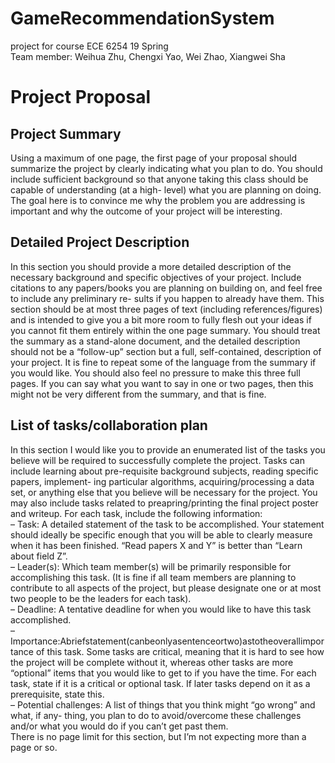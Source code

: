 # GameRecommendationSystem
project for course ECE 6254 19 Spring  
Team member: Weihua Zhu, Chengxi Yao, Wei Zhao, Xiangwei Sha

# Project Proposal
## Project Summary
Using a maximum of one page, the first page of your proposal should summarize the project by clearly indicating what you plan to do. You should include sufficient background so that anyone taking this class should be capable of understanding (at a high- level) what you are planning on doing. The goal here is to convince me why the problem you are addressing is important and why the outcome of your project will be interesting.  



## Detailed Project Description
In this section you should provide a more detailed description of the necessary background and specific objectives of your project. Include citations to any papers/books you are planning on building on, and feel free to include any preliminary re- sults if you happen to already have them. This section should be at most three pages of text (including references/figures) and is intended to give you a bit more room to fully flesh out your ideas if you cannot fit them entirely within the one page summary. You should treat the summary as a stand-alone document, and the detailed description should not be a “follow-up” section but a full, self-contained, description of your project. It is fine to repeat some of the language from the summary if you would like. You should also feel no pressure to make this three full pages. If you can say what you want to say in one or two pages, then this might not be very different from the summary, and that is fine.  


## List of tasks/collaboration plan
In this section I would like you to provide an enumerated list of the tasks you believe will be required to successfully complete the project. Tasks can include learning about pre-requisite background subjects, reading specific papers, implement- ing particular algorithms, acquiring/processing a data set, or anything else that you believe will be necessary for the project. You may also include tasks related to preapring/printing the final project poster and writeup. For each task, include the following information:  
– Task: A detailed statement of the task to be accomplished. Your statement should ideally be specific enough that you will be able to clearly measure when it has been finished. “Read papers X and Y” is better than “Learn about field Z”.  
– Leader(s): Which team member(s) will be primarily responsible for accomplishing this task. (It is fine if all team members are planning to contribute to all aspects of the project, but please designate one or at most two people to be the leaders for each task).  
– Deadline: A tentative deadline for when you would like to have this task accomplished.   
– Importance:Abriefstatement(canbeonlyasentenceortwo)astotheoverallimportance of this task. Some tasks are critical, meaning that it is hard to see how the project will be complete without it, whereas other tasks are more “optional” items that you would like to get to if you have the time. For each task, state if it is a critical or optional task. If later tasks depend on it as a prerequisite, state this.  
– Potential challenges: A list of things that you think might “go wrong” and what, if any- thing, you plan to do to avoid/overcome these challenges and/or what you would do if you can’t get past them.  
There is no page limit for this section, but I’m not expecting more than a page or so.  


